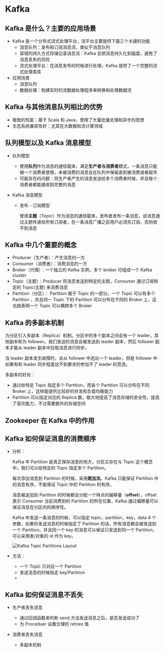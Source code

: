 # Kafka

## Kafka 是什么？主要的应用场景

- Kafka 是一个分布式流式处理平台，流平台主要提供下面三个关键的功能
    - 消息队列：发布和订阅消息流，类似于消息队列
    - 容错的持久方式存储记录消息流：Kafka 会把消息持久化到磁盘，避免了消息丢失的风险
    - 流式处理平台：在消息发布的时候进行处理，Kafka 提供了一个完整的流式处理类库
- 应用场景
    - 消息队列
    - 数据处理：构建实时的流数据处理程序来转换和处理数据流

## Kafka 与其他消息队列相比的优势

- 极致的性能：基于 Scala 和 Java，使用了大量批量处理和异步的思想
- 生态系统兼容性好：尤其在大数据和流计算领域

## 队列模型以及 Kafka 消息模型

- 队列模型

    - 使用**队列**作为消息的通信载体，满足**生产者与消费者**模式，一条消息只能被一个消费者使用，未被消费的消息会在队列中保留直到被消费或者超市
    - 可能存在的问题：将生产者产生的消息发送给多个消费者时候，并且每个消费者都能接收到完整的消息

- Kafka 消息模型

    - 发布 - 订阅模型

        使用**主题**（Topic）作为消息的通信载体，发布者发布一条消息，该消息通过主题传递给所有订阅者，在一条消息广播之前用户必须先订阅，否则收不到消息

## Kafka 中几个重要的概念

- Producer（生产者）：产生消息的一方
- Consumer（消费者）：消费消息的一方
- Broker（代理）：一个独立的 Kafka 实例，多个 broker 可组成一个 Kafka cluster
- Topic（主题）：Producer 将消息发送到特定的主题，Consumer 通过订阅特定的 Topic(主题) 来消费消息
- Partition（分区）： Partition 属于 Topic 的一部分。一个 Topic 可以有多个 Partition ，并且同一 Topic 下的 Partition 可以分布在不同的 Broker 上，这也就表明一个 Topic 可以横跨多个 Broker 

## Kafka 的多副本机制

为分区引入多副本（Replica）机制。分区中的多个副本之间会有一个 leader，其他副本称为 follower。我们发送的消息会被发送到 leader 副本，然后 follower 副本才能从 leader 副本中拉取消息进行同步。

当 leader 副本发生故障时，会从 follower 中选出一个 leader，但是 follower 中如果有和 leader 同步程度达不到要求的参加不了 leader 的竞选。

多副本的好处：

- 通过给特定 Topic 指定多个 Partition，而各个 Partition 可以分布在不同 Broker 上，这样能提供比较好的并发和负载均衡能力
- Partition 可以指定对应的 Replica 数，极大地提高了消息存储的安全性，提高了容灾能力，不过需要额外的存储空间

## Zookeeper 在 Kafka 中的作用

## Kafka 如何保证消息的消费顺序

- 分析：

    Kafka 中 Partition 是真正保存消息的地方，分区又存在与 Topic 这个概念中，我们可以给特定的 Topic 指定多个 Partition。

    每次添加消息到 Partition 的时候，采用**尾加法**。Kafka 只能保证 Partition 中的消息有序，不能保证 Topic 中的 Partition 的有序。

    消息被追加到 Partition 的时候都会分配一个特点的偏移量（**offset**），offset 表示 Consumer 当前消费到的 Partition 的所在位置，Kafka 通过偏移量可以保证消息在分区内的顺序性。

    Kafka 中发送一条消息的时候，可以指定 topic，partition，key，data 4 个参数，如果你发送消息的时候指定了 Partition 的话，所有消息都会被发送到一个 Partition。并且同一个 key 的消息可以保证只发送到同一个 Partition，可以采用表/对象的 id 作为 key。

    ![Kafka Topic Partitions Layout](https://camo.githubusercontent.com/39a19abce442bb75245e9e5196290bddef5820e725c6f5e118ad9c9165ad207d/68747470733a2f2f6d792d626c6f672d746f2d7573652e6f73732d636e2d6265696a696e672e616c6979756e63732e636f6d2f323031392d31312f4b61666b61546f70696350617274696f6e734c61796f75742e706e67)

- 方法：

    - 一个 Topic 只对应一个 Partition
    - 发送消息的时候指定 key/Partition
    - 

## Kafka 如何保证消息不丢失

- 生产者丢失消息
    - 通过回调函数来判断 send 方法发送消息之后，是否发送成功了
    - 为 Proceduer 设置合理的 retries 值

- 消费者丢失消息
    - 多副本机制